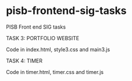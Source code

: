 # pisb-frontend-sig-tasks
PISB Front end SIG tasks

TASK 3: PORTFOLIO WEBSITE

Code in index.html, style3.css and main3.js


TASK 4: TIMER

Code in timer.html, timer.css and timer.js
